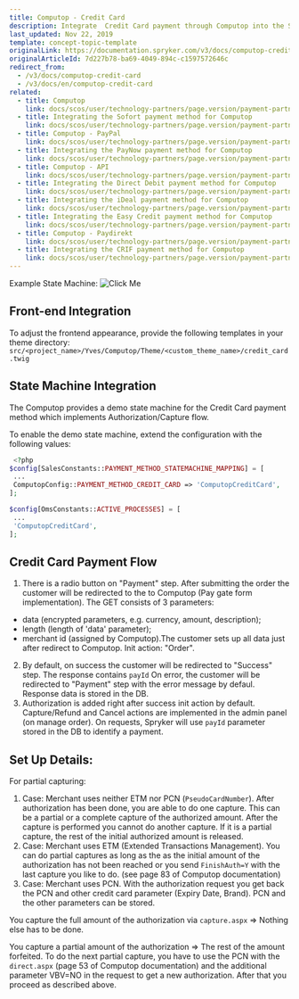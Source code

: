 ```yaml
---
title: Computop - Credit Card
description: Integrate  Credit Card payment through Computop into the Spryker-based shop.
last_updated: Nov 22, 2019
template: concept-topic-template
originalLink: https://documentation.spryker.com/v3/docs/computop-credit-card
originalArticleId: 7d227b78-ba69-4049-894c-c1597572646c
redirect_from:
  - /v3/docs/computop-credit-card
  - /v3/docs/en/computop-credit-card
related:
  - title: Computop
    link: docs/scos/user/technology-partners/page.version/payment-partners/computop/computop.html
  - title: Integrating the Sofort payment method for Computop
    link: docs/scos/user/technology-partners/page.version/payment-partners/computop/computop-payment-methods/computop-sofort.html
  - title: Computop - PayPal
    link: docs/scos/user/technology-partners/page.version/payment-partners/computop/computop-payment-methods/computop-paypal.html
  - title: Integrating the PayNow payment method for Computop
    link: docs/scos/user/technology-partners/page.version/payment-partners/computop/computop-payment-methods/computop-paynow.html
  - title: Computop - API
    link: docs/scos/user/technology-partners/page.version/payment-partners/computop/technical-details-and-howtos/computop-api.html
  - title: Integrating the Direct Debit payment method for Computop
    link: docs/scos/user/technology-partners/page.version/payment-partners/computop/computop-payment-methods/computop-direct-debit.html
  - title: Integrating the iDeal payment method for Computop
    link: docs/scos/user/technology-partners/page.version/payment-partners/computop/computop-payment-methods/computop-ideal.html
  - title: Integrating the Easy Credit payment method for Computop
    link: docs/scos/user/technology-partners/page.version/payment-partners/computop/computop-payment-methods/computop-easy-credit.html
  - title: Computop - Paydirekt
    link: docs/scos/user/technology-partners/page.version/payment-partners/computop/computop-payment-methods/computop-paydirekt.html
  - title: Integrating the CRIF payment method for Computop
    link: docs/scos/user/technology-partners/page.version/payment-partners/computop/computop-payment-methods/computop-crif.html
---
```


Example State Machine:
![Click Me](https://spryker.s3.eu-central-1.amazonaws.com/docs/Technology+Partners/Payment+Partners/Computop/computop-credit-card-flow-example.png) 

## Front-end Integration

To adjust the frontend appearance, provide the following templates in your theme directory:
`src/<project_name>/Yves/Computop/Theme/<custom_theme_name>/credit_card.twig`

## State Machine Integration

The Computop provides a demo state machine for the Credit Card payment method which implements Authorization/Capture flow.

To enable the demo state machine, extend the configuration with the following values:

```php
 <?php
$config[SalesConstants::PAYMENT_METHOD_STATEMACHINE_MAPPING] = [
 ...
 ComputopConfig::PAYMENT_METHOD_CREDIT_CARD => 'ComputopCreditCard',
];

$config[OmsConstants::ACTIVE_PROCESSES] = [
 ...
 'ComputopCreditCard',
];
```

## Credit Card Payment Flow

1. There is a radio button on "Payment" step. After submitting the order the customer will be redirected to the to Computop (Pay gate form implementation). The GET consists of 3 parameters:
  - data (encrypted parameters, e.g. currency, amount, description);
  - length (length of 'data' parameter);
  - merchant id (assigned by Computop).The customer sets up all data just after redirect to Computop.
         Init action: "Order".
2. By default, on success the customer  will be redirected to "Success" step. The response contains `payId` On error, the customer will be redirected to "Payment" step with the error message by defaul.  Response data is stored in the DB.
3. Authorization is added  right after success init action by default. Capture/Refund and Cancel actions are implemented in the admin panel (on manage order).  On requests, Spryker will use `payId` parameter stored in the DB to identify a payment.

## Set Up Details:

For partial capturing:

1. Case: Merchant uses neither ETM nor PCN (`PseudoCardNumber`). After authorization has been done, you are able to do one capture. This can be a partial or a complete capture of the authorized amount. After the capture is performed you cannot do another capture. If it is a partial capture, the rest of the initial authorized amount is released.
2. Case: Merchant uses ETM (Extended Transactions Management). You can do partial captures as long as the as the initial amount of the authorization has not been reached or you send `FinishAuth=Y` with the last capture you like to do. (see page 83 of Computop documentation)
3. Case: Merchant uses PCN. With the authorization request you get back the PCN and other credit card parameter (Expiry Date, Brand). PCN and the other parameters can be stored.

You capture the full amount of the authorization via `capture.aspx` => Nothing else has to be done.

You capture a partial amount of the authorization => The rest of the amount forfeited. To do the next partial capture, you have to use the PCN with the `direct.aspx` (page 53  of Computop documentation) and the additional parameter VBV=NO in the request to get a new authorization. After that you proceed as described above.
